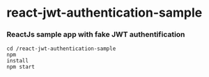 # react-jwt-authentication-sample
### ReactJs sample app with fake JWT authentification

<code>cd /react-jwt-authentication-sample</code> 
<br />
<code>npm install</code>
<br />
<code>npm start</code>

